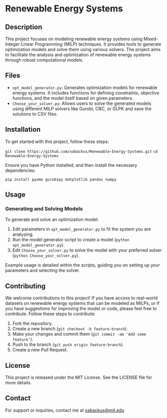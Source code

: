 # Renewable Energy Systems

## Description
This project focuses on modeling renewable energy systems using Mixed-Integer Linear Programming (MILP) techniques. It provides tools to generate optimization models and solve them using various solvers. The project aims to facilitate the analysis and optimization of renewable energy systems through robust computational models.

## Files
- `opt_model_generator.py`: Generates optimization models for renewable energy systems. It includes functions for defining constraints, objective functions, and the model itself based on given parameters.
- `Choose_your_solver.py`: Allows users to solve the generated models using different MILP solvers like Gurobi, CBC, or GLPK and save the solutions to CSV files.

## Installation
To get started with this project, follow these steps:

`git clone https://github.com/xabackus/Renewable-Energy-Systems.git`
`cd Renewable-Energy-Systems`

Ensure you have Python installed, and then install the necessary dependencies:

`pip install pyomo gurobipy matplotlib pandas numpy`

## Usage
### Generating and Solving Models
To generate and solve an optimization model:
1. Edit parameters in `opt_model_generator.py` to fit the system you are analyzing.
2. Run the model generator script to create a model (`python opt_model_generator.py`).
3. Edit `Choose_your_solver.py` to solve the model with your preferred solver (`python Choose_your_solver.py`).

Example usage is detailed within the scripts, guiding you on setting up your parameters and selecting the solver.

## Contributing
We welcome contributions to this project! If you have access to real-world datasets on renewable energy systems that can be modeled as MILPs, or if you have suggestions for improving the model or code, please feel free to contribute. Follow these steps to contribute:
1. Fork the repository.
2. Create a new branch (`git checkout -b feature-branch`).
3. Make your changes and commit them (`git commit -am 'Add some feature'`).
4. Push to the branch (`git push origin feature-branch`).
5. Create a new Pull Request.

## License
This project is released under the MIT License. See the LICENSE file for more details.

## Contact
For support or inquiries, contact me at xabackus@mit.edu
